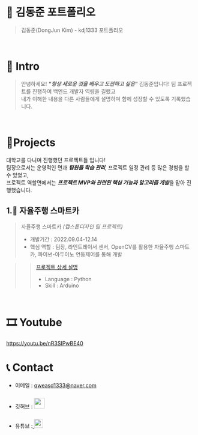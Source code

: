 # 📜 김동준 포트폴리오

> 김동준(DongJun Kim) - kdj1333 포트폴리오

<br />

# 👋 Intro

> 안녕하세요! ***"항상 새로운 것을 배우고 도전하고 싶은"*** 김동준입니다!
> 팀 프로젝트를 진행하여 백엔드 개발자 역량을 길렀고  
> 내가 이해한 내용을 다른 사람들에게 설명하며 함께 성장할 수 있도록 기록했습니다.  

<br />

# 📝Projects
대학교를 다니며 진행했던 프로젝트들 입니다!  
팀장으로서는 운영적인 면과 ***팀원들 학습 관리***, 프로젝트 일정 관리 등 많은 경험을 할 수 있었고,  
프로젝트 역할면에서는 ***프로젝트 MVP와 관련된 핵심 기능과 알고리즘 개발***을 맡아 진행했습니다.

## 1.🚗 자율주행 스마트카

> 자율주행 스마트카 _(캡스톤디자인 팀 프로젝트)_
> - 개발기간 : 2022.09.04-12.14
> - 핵심 역할 : 팀장, 라인트레이서 센서, OpenCV를 활용한 자율주행 스마트카, 파이썬-아두이노 연동제어를 통해 개발

>> [프로젝트 상세 설명](https://github.com/kdj1333/-autonomous-driving)  
>> - Language : Python
>> - Skill : Arduino

<br />


# 🎞 Youtube
https://youtu.be/nR3SIPwBE40


# 📞 Contact

- 이메일 : qweasd1333@naver.com
  
- 깃허브 : <a href="https://github.com/kdj1333">
  <img src="https://user-images.githubusercontent.com/68724828/185908612-22f4d219-78a7-4de7-bb02-deecaa63bffa.png" height="28px" style="margin-top: 10px" />
  </a>
  
- 유튜브 :<a href="https://www.youtube.com/channel/UCX_e3ANEt396pbq8fCHZO1w">
  <img src="https://user-images.githubusercontent.com/1569988/159397141-21463bc2-2acf-416b-aa15-235664556f34.png" height="24px" style="margin-top: 10px" />
  </a>
